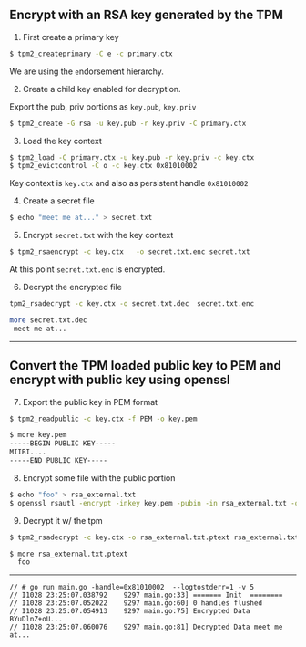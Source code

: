 
##  Encrypt with an RSA key generated by the TPM


1. First create a primary key

```bash
$ tpm2_createprimary -C e -c primary.ctx
```

We are using the `e`ndorsement hierarchy.


2. Create a child key enabled for decryption.

Export the pub, priv portions as `key.pub`, `key.priv`

```bash
$ tpm2_create -G rsa -u key.pub -r key.priv -C primary.ctx
```


3. Load the key context

```bash
$ tpm2_load -C primary.ctx -u key.pub -r key.priv -c key.ctx
$ tpm2_evictcontrol -C o -c key.ctx 0x81010002
```

Key context is `key.ctx` and also as persistent handle `0x81010002`


4. Create a secret file

```bash
$ echo "meet me at..." > secret.txt
```

5. Encrypt `secret.txt` with the key context

```bash
$ tpm2_rsaencrypt -c key.ctx   -o secret.txt.enc secret.txt
```

At this point `secret.txt.enc` is encrypted.


6. Decrypt the encrypted file

```bash
tpm2_rsadecrypt -c key.ctx -o secret.txt.dec  secret.txt.enc

more secret.txt.dec
 meet me at...
```
---


## Convert the TPM loaded public key to PEM and encrypt with public key using openssl

7. Export the public key in PEM format

```bash
$ tpm2_readpublic -c key.ctx -f PEM -o key.pem
```


```bash
$ more key.pem 
-----BEGIN PUBLIC KEY-----
MIIBI....
-----END PUBLIC KEY-----
```

8. Encrypt some file with the public portion
```bash
$ echo "foo" > rsa_external.txt
$ openssl rsautl -encrypt -inkey key.pem -pubin -in rsa_external.txt -out rsa_external.txt.enc
```

9. Decrypt it w/ the tpm

```bash
$ tpm2_rsadecrypt -c key.ctx -o rsa_external.txt.ptext rsa_external.txt.enc

$ more rsa_external.txt.ptext
  foo
```

---

```
// # go run main.go -handle=0x81010002  --logtostderr=1 -v 5
// I1028 23:25:07.038792    9297 main.go:33] ======= Init  ========
// I1028 23:25:07.052022    9297 main.go:60] 0 handles flushed
// I1028 23:25:07.054913    9297 main.go:75] Encrypted Data BYuDlnZ+oU...
// I1028 23:25:07.060076    9297 main.go:81] Decrypted Data meet me at...
```